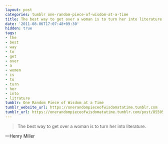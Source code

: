 ```yaml
---
layout: post
categories: tumblr one-random-piece-of-wisdom-at-a-time
title: The best way to get over a woman is to turn her into literature.
date: '2011-08-06T17:07:48+09:30'
hidden: true
tags:
- the
- best
- way
- to
- get
- over
- a
- women
- is
- to
- turn
- her
- into
- litrature
tumblr: One Random Piece of Wisdom at a Time
tumblr_website_url: https://onerandompieceofwisdomatatime.tumblr.com
tumblr_url: https://onerandompieceofwisdomatatime.tumblr.com/post/8550562946/the-best-way-to-get-over-a-woman-is-to-turn-her
---
```

> The best way to get over a woman is to turn her into literature.

—Henry Miller
